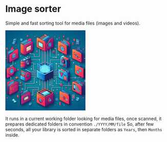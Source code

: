 # Image sorter
Simple and fast sorting tool for media files (images and videos).

<img src="https://github.com/tomekmgr/image_sorter/blob/main/img/sorter.png" width="250" height="250">

It runs in a current working folder looking for media files, once scanned, it prepares dedicated folders in convention `./YYYY/MM/file`
So, after few seconds, all your library is sorted in separate folders as `Years`, then `Months` inside.
